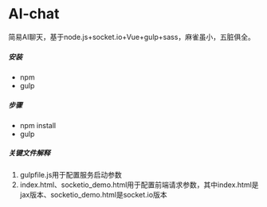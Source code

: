 # AI-chat 
简易AI聊天，基于node.js+socket.io+Vue+gulp+sass，麻雀虽小，五脏俱全。


##### 安装 
* npm
* gulp

##### 步骤 
* npm install
* gulp

##### 关键文件解释
1. gulpfile.js用于配置服务启动参数
2. index.html、socketio_demo.html用于配置前端请求参数，其中index.html是jax版本、socketio_demo.html是socket.io版本
